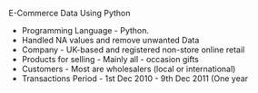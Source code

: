 E-Commerce Data Using Python

- Programming Language - Python.
- Handled NA values and remove unwanted Data
- Company - UK-based and registered non-store online retail
- Products for selling - Mainly all - occasion gifts
- Customers - Most are wholesalers (local or international)
- Transactions Period - 1st Dec 2010 - 9th Dec 2011 (One year

